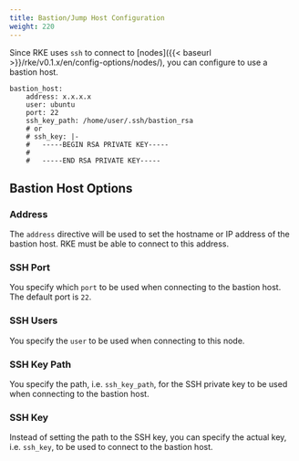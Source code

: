 ```yaml
---
title: Bastion/Jump Host Configuration
weight: 220
---
```


Since RKE uses `ssh` to connect to [nodes]({{< baseurl >}}/rke/v0.1.x/en/config-options/nodes/), you can configure to use a bastion host.

```
bastion_host:
    address: x.x.x.x
    user: ubuntu
    port: 22
    ssh_key_path: /home/user/.ssh/bastion_rsa
    # or
    # ssh_key: |-
    #   -----BEGIN RSA PRIVATE KEY-----
    #
    #   -----END RSA PRIVATE KEY-----
```

## Bastion Host Options

### Address

The `address` directive will be used to set the hostname or IP address of the bastion host. RKE must be able to connect to this address.

### SSH Port

You specify which `port` to be used when connecting to the bastion host. The default port is `22`.

### SSH Users

You specify the `user` to be used when connecting to this node.

### SSH Key Path

You specify the path, i.e. `ssh_key_path`, for the SSH private key to be used when connecting to the bastion host.

### SSH Key

Instead of setting the path to the SSH key, you can specify the actual key, i.e. `ssh_key`, to be used to connect to the bastion host.
